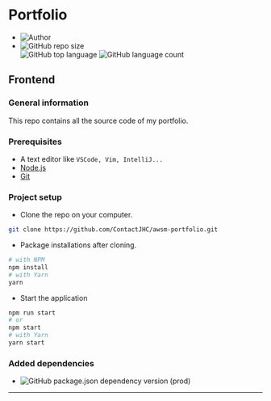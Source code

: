 # Portfolio

- ![Author](<https://img.shields.io/badge/Author-Jules @contactJHC-">)
- ![GitHub repo size](<https://img.shields.io/github/repo-size/ContactJHC/awsm-portfolio>)  
![GitHub top language](https://img.shields.io/github/languages/top/ContactJHC/awsm-portfolio)
![GitHub language count](https://img.shields.io/github/languages/count/ContactJHC/awsm-portfolio)

## Frontend

### General information

This repo contains all the source code of my portfolio.

### Prerequisites

- A text editor like `VSCode, Vim, IntelliJ...`
- [Node.js](https://nodejs.org/en/)
- [Git](https://git-scm.com/)

### Project setup

- Clone the repo on your computer.

````bash
git clone https://github.com/ContactJHC/awsm-portfolio.git
````

- Package installations after cloning.

```bash
# with NPM
npm install
# with Yarn
yarn
```

- Start the application

```bash
npm run start
# or
npm start
# with Yarn
yarn start
```

### Added dependencies

- ![GitHub package.json dependency version (prod)](https://img.shields.io/github/package-json/dependency-version/ContactJHC/awsm-portfolio/react)

---
